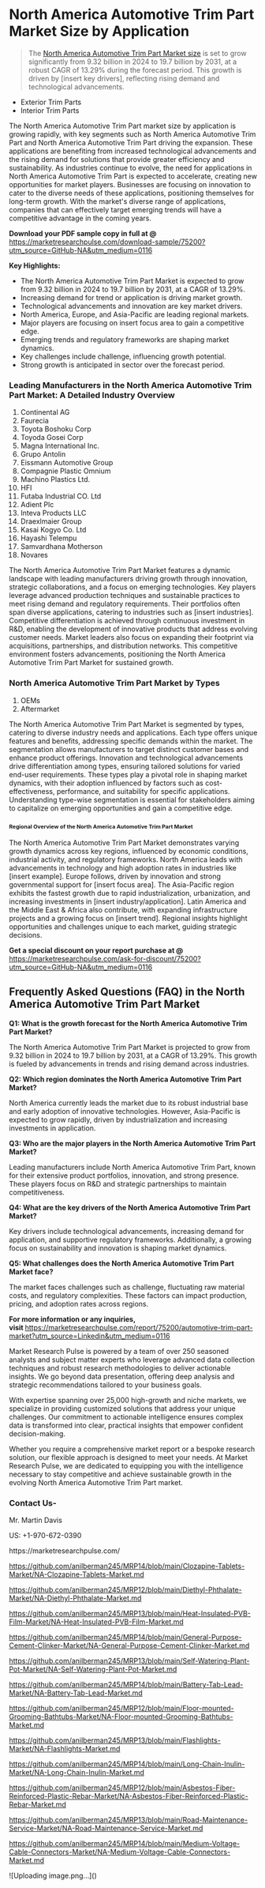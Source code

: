 <h1>North America Automotive Trim Part Market&nbsp;Size by Application</h1><blockquote><p>The <a href="https://marketresearchpulse.com/download-sample/75200?utm_source=GitHub-NA&amp;utm_medium=0116">North America Automotive Trim Part Market size</a> is set to grow significantly from 9.32 billion in 2024 to 19.7 billion by 2031, at a robust CAGR of 13.29% during the forecast period. This growth is driven by [insert key drivers], reflecting rising demand and technological advancements.</p></blockquote><ul><li>Exterior Trim Parts<li> Interior Trim Parts</li></ul><p>The North America Automotive Trim Part market size by application is growing rapidly, with key segments such as North America Automotive Trim Part and North America Automotive Trim Part driving the expansion. These applications are benefiting from increased technological advancements and the rising demand for solutions that provide greater efficiency and sustainability. As industries continue to evolve, the need for applications in North America Automotive Trim Part is expected to accelerate, creating new opportunities for market players. Businesses are focusing on innovation to cater to the diverse needs of these applications, positioning themselves for long-term growth. With the market's diverse range of applications, companies that can effectively target emerging trends will have a competitive advantage in the coming years.</p><p><strong>Download your PDF sample copy in full at @ </strong><a href="https://marketresearchpulse.com/download-sample/75200?utm_source=GitHub-NA&amp;utm_medium=0116">https://marketresearchpulse.com/download-sample/75200?utm_source=GitHub-NA&amp;utm_medium=0116</a></p><p><strong>Key Highlights: </strong></p><ul><li>The North America Automotive Trim Part Market is expected to grow from 9.32 billion in 2024 to 19.7 billion by 2031, at a CAGR of 13.29%.</li><li>Increasing demand for trend or application is driving market growth.</li><li>Technological advancements and innovation are key market drivers.</li><li>North America, Europe, and Asia-Pacific are leading regional markets.</li><li>Major players are focusing on insert focus area to gain a competitive edge.</li><li>Emerging trends and regulatory frameworks are shaping market dynamics.</li><li>Key challenges include challenge, influencing growth potential.</li><li>Strong growth is anticipated in sector over the forecast period.</li></ul><h3>Leading Manufacturers in the North America Automotive Trim Part Market: A Detailed Industry Overview</h3><ol><li>Continental AG</li><li>Faurecia</li><li>Toyota Boshoku Corp</li><li>Toyoda Gosei Corp</li><li>Magna International Inc.</li><li>Grupo Antolin</li><li>Eissmann Automotive Group</li><li>Compagnie Plastic Omnium</li><li>Machino Plastics Ltd.</li><li>HFI</li><li>Futaba Industrial CO. Ltd</li><li>Adient Plc</li><li>Inteva Products LLC</li><li>Draexlmaier Group</li><li>Kasai Kogyo Co. Ltd</li><li>Hayashi Telempu</li><li>Samvardhana Motherson</li><li>Novares</li></ol><div class="flex max-w-full flex-col flex-grow"><div class="min-h-8 text-message flex w-full flex-col items-end gap-2 whitespace-normal break-words [.text-message+&amp;]:mt-5" dir="auto" data-message-author-role="assistant" data-message-id="fd8432e4-4910-450d-b182-61b7bfb0a01f" data-message-model-slug="gpt-4o"><div class="flex w-full flex-col gap-1 empty:hidden first:pt-[3px]"><div class="markdown prose w-full break-words dark:prose-invert light"><p>The North America Automotive Trim Part Market features a dynamic landscape with leading manufacturers driving growth through innovation, strategic collaborations, and a focus on emerging technologies. Key players leverage advanced production techniques and sustainable practices to meet rising demand and regulatory requirements. Their portfolios often span diverse applications, catering to industries such as [insert industries]. Competitive differentiation is achieved through continuous investment in R&amp;D, enabling the development of innovative products that address evolving customer needs. Market leaders also focus on expanding their footprint via acquisitions, partnerships, and distribution networks. This competitive environment fosters advancements, positioning the North America Automotive Trim Part Market for sustained growth.</p></div></div></div></div><h3>North America Automotive Trim Part Market by Types</h3><ol><li>OEMs<li> Aftermarket</li></ol><div class="flex max-w-full flex-col flex-grow"><div class="min-h-8 text-message flex w-full flex-col items-end gap-2 whitespace-normal break-words [.text-message+&amp;]:mt-5" dir="auto" data-message-author-role="assistant" data-message-id="084470be-0bb7-4664-bddf-5156b4f41249" data-message-model-slug="gpt-4o-mini"><div class="flex w-full flex-col gap-1 empty:hidden first:pt-[3px]"><div class="markdown prose w-full break-words dark:prose-invert light"><p>The North America Automotive Trim Part Market is segmented by types, catering to diverse industry needs and applications. Each type offers unique features and benefits, addressing specific demands within the market. The segmentation allows manufacturers to target distinct customer bases and enhance product offerings. Innovation and technological advancements drive differentiation among types, ensuring tailored solutions for varied end-user requirements. These types play a pivotal role in shaping market dynamics, with their adoption influenced by factors such as cost-effectiveness, performance, and suitability for specific applications. Understanding type-wise segmentation is essential for stakeholders aiming to capitalize on emerging opportunities and gain a competitive edge.</p></div></div></div></div><h3><span style="font-size: 11px;">Regional Overview of the North America Automotive Trim Part Market</span></h3><div class="flex max-w-full flex-col flex-grow"><div class="min-h-8 text-message flex w-full flex-col items-end gap-2 whitespace-normal break-words [.text-message+&amp;]:mt-5" dir="auto" data-message-author-role="assistant" data-message-id="e9038762-ce64-4e30-91c9-9bd413514231" data-message-model-slug="gpt-4o-mini"><div class="flex w-full flex-col gap-1 empty:hidden first:pt-[3px]"><div class="markdown prose w-full break-words dark:prose-invert light"><p>The North America Automotive Trim Part Market demonstrates varying growth dynamics across key regions, influenced by economic conditions, industrial activity, and regulatory frameworks. North America leads with advancements in technology and high adoption rates in industries like [insert example]. Europe follows, driven by innovation and strong governmental support for [insert focus area]. The Asia-Pacific region exhibits the fastest growth due to rapid industrialization, urbanization, and increasing investments in [insert industry/application]. Latin America and the Middle East &amp; Africa also contribute, with expanding infrastructure projects and a growing focus on [insert trend]. Regional insights highlight opportunities and challenges unique to each market, guiding strategic decisions.</p></div></div></div></div><p><strong>Get a special discount on your report purchase at @ </strong><a href="https://marketresearchpulse.com/ask-for-discount/75200?utm_source=GitHub-NA&amp;utm_medium=0116">https://marketresearchpulse.com/ask-for-discount/75200?utm_source=GitHub-NA&amp;utm_medium=0116</a></p><h2>Frequently Asked Questions (FAQ) in the North America Automotive Trim Part Market</h2><p><strong>Q1: What is the growth forecast for the North America Automotive Trim Part Market?</strong></p><p>The North America Automotive Trim Part Market is projected to grow from 9.32 billion in 2024 to 19.7 billion by 2031, at a CAGR of 13.29%. This growth is fueled by advancements in trends and rising demand across industries.</p><p><strong>Q2: Which region dominates the North America Automotive Trim Part Market?</strong></p><p>North America currently leads the market due to its robust industrial base and early adoption of innovative technologies. However, Asia-Pacific is expected to grow rapidly, driven by industrialization and increasing investments in application.</p><p><strong>Q3: Who are the major players in the North America Automotive Trim Part Market?</strong></p><p>Leading manufacturers include North America Automotive Trim Part, known for their extensive product portfolios, innovation, and strong presence. These players focus on R&amp;D and strategic partnerships to maintain competitiveness.</p><p><strong>Q4: What are the key drivers of the North America Automotive Trim Part Market?</strong></p><p>Key drivers include technological advancements, increasing demand for application, and supportive regulatory frameworks. Additionally, a growing focus on sustainability and innovation is shaping market dynamics.</p><p><strong>Q5: What challenges does the North America Automotive Trim Part Market face?</strong></p><p>The market faces challenges such as challenge, fluctuating raw material costs, and regulatory complexities. These factors can impact production, pricing, and adoption rates across regions.</p><p><strong>For more information or any inquiries, visit&nbsp;</strong><a href="https://marketresearchpulse.com/report/75200/automotive-trim-part-market?utm_source=Linkedin&utm_medium=0116">https://marketresearchpulse.com/report/75200/automotive-trim-part-market?utm_source=Linkedin&utm_medium=0116</a></p><p>Market Research Pulse is powered by a team of over 250 seasoned analysts and subject matter experts who leverage advanced data collection techniques and robust research methodologies to deliver actionable insights. We go beyond data presentation, offering deep analysis and strategic recommendations tailored to your business goals.</p><p>With expertise spanning over 25,000 high-growth and niche markets, we specialize in providing customized solutions that address your unique challenges. Our commitment to actionable intelligence ensures complex data is transformed into clear, practical insights that empower confident decision-making.</p><p>Whether you require a comprehensive market report or a bespoke research solution, our flexible approach is designed to meet your needs. At Market Research Pulse, we are dedicated to equipping you with the intelligence necessary to stay competitive and achieve sustainable growth in the evolving North America Automotive Trim Part market.</p><h3><strong>Contact Us-</strong></h3><p>Mr. Martin Davis</p><p>US: +1-970-672-0390</p><p>https://marketresearchpulse.com/</p><p><a href="https://github.com/anilberman245/MRP14/blob/main/Clozapine-Tablets-Market/NA-Clozapine-Tablets-Market.md">https://github.com/anilberman245/MRP14/blob/main/Clozapine-Tablets-Market/NA-Clozapine-Tablets-Market.md</a></p><p><a href="https://github.com/anilberman245/MRP12/blob/main/Diethyl-Phthalate-Market/NA-Diethyl-Phthalate-Market.md">https://github.com/anilberman245/MRP12/blob/main/Diethyl-Phthalate-Market/NA-Diethyl-Phthalate-Market.md</a></p><p><a href="https://github.com/anilberman245/MRP13/blob/main/Heat-Insulated-PVB-Film-Market/NA-Heat-Insulated-PVB-Film-Market.md">https://github.com/anilberman245/MRP13/blob/main/Heat-Insulated-PVB-Film-Market/NA-Heat-Insulated-PVB-Film-Market.md</a></p><p><a href="https://github.com/anilberman245/MRP14/blob/main/General-Purpose-Cement-Clinker-Market/NA-General-Purpose-Cement-Clinker-Market.md">https://github.com/anilberman245/MRP14/blob/main/General-Purpose-Cement-Clinker-Market/NA-General-Purpose-Cement-Clinker-Market.md</a></p><p><a href="https://github.com/anilberman245/MRP13/blob/main/Self-Watering-Plant-Pot-Market/NA-Self-Watering-Plant-Pot-Market.md">https://github.com/anilberman245/MRP13/blob/main/Self-Watering-Plant-Pot-Market/NA-Self-Watering-Plant-Pot-Market.md</a></p><p><a href="https://github.com/anilberman245/MRP14/blob/main/Battery-Tab-Lead-Market/NA-Battery-Tab-Lead-Market.md">https://github.com/anilberman245/MRP14/blob/main/Battery-Tab-Lead-Market/NA-Battery-Tab-Lead-Market.md</a></p><p><a href="https://github.com/anilberman245/MRP12/blob/main/Floor-mounted-Grooming-Bathtubs-Market/NA-Floor-mounted-Grooming-Bathtubs-Market.md">https://github.com/anilberman245/MRP12/blob/main/Floor-mounted-Grooming-Bathtubs-Market/NA-Floor-mounted-Grooming-Bathtubs-Market.md</a></p><p><a href="https://github.com/anilberman245/MRP13/blob/main/Flashlights-Market/NA-Flashlights-Market.md">https://github.com/anilberman245/MRP13/blob/main/Flashlights-Market/NA-Flashlights-Market.md</a></p><p><a href="https://github.com/anilberman245/MRP14/blob/main/Long-Chain-Inulin-Market/NA-Long-Chain-Inulin-Market.md">https://github.com/anilberman245/MRP14/blob/main/Long-Chain-Inulin-Market/NA-Long-Chain-Inulin-Market.md</a></p><p><a href="https://github.com/anilberman245/MRP12/blob/main/Asbestos-Fiber-Reinforced-Plastic-Rebar-Market/NA-Asbestos-Fiber-Reinforced-Plastic-Rebar-Market.md">https://github.com/anilberman245/MRP12/blob/main/Asbestos-Fiber-Reinforced-Plastic-Rebar-Market/NA-Asbestos-Fiber-Reinforced-Plastic-Rebar-Market.md</a></p><p><a href="https://github.com/anilberman245/MRP13/blob/main/Road-Maintenance-Service-Market/NA-Road-Maintenance-Service-Market.md">https://github.com/anilberman245/MRP13/blob/main/Road-Maintenance-Service-Market/NA-Road-Maintenance-Service-Market.md</a></p><p><a href="https://github.com/anilberman245/MRP14/blob/main/Medium-Voltage-Cable-Connectors-Market/NA-Medium-Voltage-Cable-Connectors-Market.md">https://github.com/anilberman245/MRP14/blob/main/Medium-Voltage-Cable-Connectors-Market/NA-Medium-Voltage-Cable-Connectors-Market.md</a></p>
![Uploading image.png…]()

